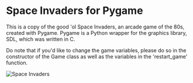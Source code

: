 Space Invaders for Pygame
=========================
This is a copy of the good 'ol Space Invaders, an arcade game of the 80s, created with Pygame.
Pygame is a Python wrapper for the graphics library, SDL, which was written in C. 

Do note that if you'd like to change the game variables, please do so in the constructor of the Game class as well as the
variables in the 'restart_game' function.

![Space Invaders](https://ibb.co/6wxNMjY)
